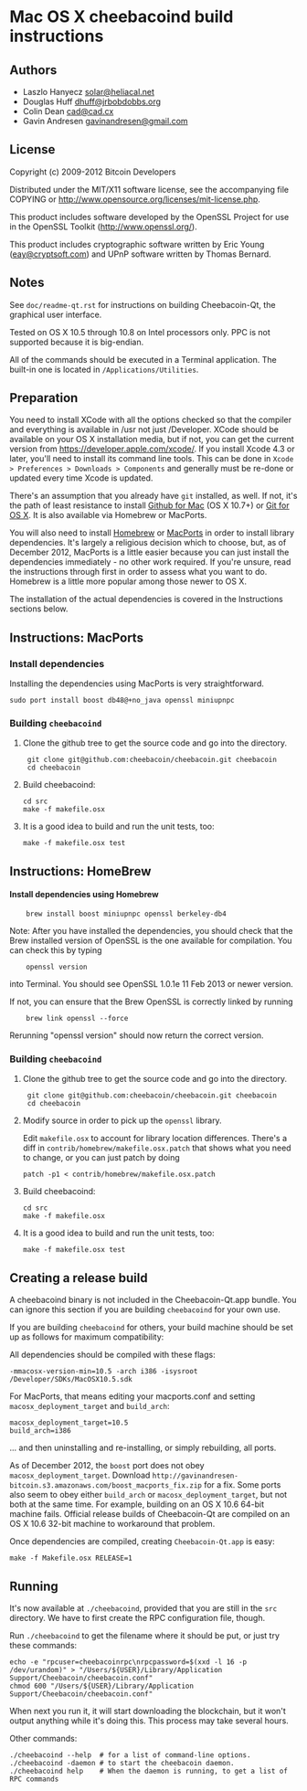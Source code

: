 Mac OS X cheebacoind build instructions
====================================

Authors
-------

* Laszlo Hanyecz <solar@heliacal.net>
* Douglas Huff <dhuff@jrbobdobbs.org>
* Colin Dean <cad@cad.cx>
* Gavin Andresen <gavinandresen@gmail.com>

License
-------

Copyright (c) 2009-2012 Bitcoin Developers

Distributed under the MIT/X11 software license, see the accompanying
file COPYING or http://www.opensource.org/licenses/mit-license.php.

This product includes software developed by the OpenSSL Project for use in
the OpenSSL Toolkit (http://www.openssl.org/).

This product includes cryptographic software written by
Eric Young (eay@cryptsoft.com) and UPnP software written by Thomas Bernard.

Notes
-----

See `doc/readme-qt.rst` for instructions on building Cheebacoin-Qt, the
graphical user interface.

Tested on OS X 10.5 through 10.8 on Intel processors only. PPC is not
supported because it is big-endian.

All of the commands should be executed in a Terminal application. The
built-in one is located in `/Applications/Utilities`.

Preparation
-----------

You need to install XCode with all the options checked so that the compiler
and everything is available in /usr not just /Developer. XCode should be
available on your OS X installation media, but if not, you can get the
current version from https://developer.apple.com/xcode/. If you install
Xcode 4.3 or later, you'll need to install its command line tools. This can
be done in `Xcode > Preferences > Downloads > Components` and generally must
be re-done or updated every time Xcode is updated.

There's an assumption that you already have `git` installed, as well. If
not, it's the path of least resistance to install [Github for Mac](https://mac.github.com/)
(OS X 10.7+) or
[Git for OS X](https://code.google.com/p/git-osx-installer/). It is also
available via Homebrew or MacPorts.

You will also need to install [Homebrew](http://mxcl.github.io/homebrew/)
or [MacPorts](https://www.macports.org/) in order to install library
dependencies. It's largely a religious decision which to choose, but, as of
December 2012, MacPorts is a little easier because you can just install the
dependencies immediately - no other work required. If you're unsure, read
the instructions through first in order to assess what you want to do.
Homebrew is a little more popular among those newer to OS X.

The installation of the actual dependencies is covered in the Instructions
sections below.

Instructions: MacPorts
----------------------

### Install dependencies

Installing the dependencies using MacPorts is very straightforward.

    sudo port install boost db48@+no_java openssl miniupnpc

### Building `cheebacoind`

1. Clone the github tree to get the source code and go into the directory.

        git clone git@github.com:cheebacoin/cheebacoin.git cheebacoin
        cd cheebacoin

2.  Build cheebacoind:

        cd src
        make -f makefile.osx

3.  It is a good idea to build and run the unit tests, too:

        make -f makefile.osx test

Instructions: HomeBrew
----------------------

#### Install dependencies using Homebrew

        brew install boost miniupnpc openssl berkeley-db4

Note: After you have installed the dependencies, you should check that the Brew installed version of OpenSSL is the one available for compilation. You can check this by typing

        openssl version

into Terminal. You should see OpenSSL 1.0.1e 11 Feb 2013 or newer version.

If not, you can ensure that the Brew OpenSSL is correctly linked by running

        brew link openssl --force

Rerunning "openssl version" should now return the correct version.

### Building `cheebacoind`

1. Clone the github tree to get the source code and go into the directory.

        git clone git@github.com:cheebacoin/cheebacoin.git cheebacoin
        cd cheebacoin

2.  Modify source in order to pick up the `openssl` library.

    Edit `makefile.osx` to account for library location differences. There's a
    diff in `contrib/homebrew/makefile.osx.patch` that shows what you need to
    change, or you can just patch by doing

        patch -p1 < contrib/homebrew/makefile.osx.patch

3.  Build cheebacoind:

        cd src
        make -f makefile.osx

4.  It is a good idea to build and run the unit tests, too:

        make -f makefile.osx test

Creating a release build
------------------------

A cheebacoind binary is not included in the Cheebacoin-Qt.app bundle. You can ignore
this section if you are building `cheebacoind` for your own use.

If you are building `cheebacoind` for others, your build machine should be set up
as follows for maximum compatibility:

All dependencies should be compiled with these flags:

    -mmacosx-version-min=10.5 -arch i386 -isysroot /Developer/SDKs/MacOSX10.5.sdk

For MacPorts, that means editing your macports.conf and setting
`macosx_deployment_target` and `build_arch`:

    macosx_deployment_target=10.5
    build_arch=i386

... and then uninstalling and re-installing, or simply rebuilding, all ports.

As of December 2012, the `boost` port does not obey `macosx_deployment_target`.
Download `http://gavinandresen-bitcoin.s3.amazonaws.com/boost_macports_fix.zip`
for a fix. Some ports also seem to obey either `build_arch` or
`macosx_deployment_target`, but not both at the same time. For example, building
on an OS X 10.6 64-bit machine fails. Official release builds of Cheebacoin-Qt are
compiled on an OS X 10.6 32-bit machine to workaround that problem.

Once dependencies are compiled, creating `Cheebacoin-Qt.app` is easy:

    make -f Makefile.osx RELEASE=1

Running
-------

It's now available at `./cheebacoind`, provided that you are still in the `src`
directory. We have to first create the RPC configuration file, though.

Run `./cheebacoind` to get the filename where it should be put, or just try these
commands:

    echo -e "rpcuser=cheebacoinrpc\nrpcpassword=$(xxd -l 16 -p /dev/urandom)" > "/Users/${USER}/Library/Application Support/Cheebacoin/cheebacoin.conf"
    chmod 600 "/Users/${USER}/Library/Application Support/Cheebacoin/cheebacoin.conf"

When next you run it, it will start downloading the blockchain, but it won't
output anything while it's doing this. This process may take several hours.

Other commands:

    ./cheebacoind --help  # for a list of command-line options.
    ./cheebacoind -daemon # to start the cheebacoin daemon.
    ./cheebacoind help    # When the daemon is running, to get a list of RPC commands

